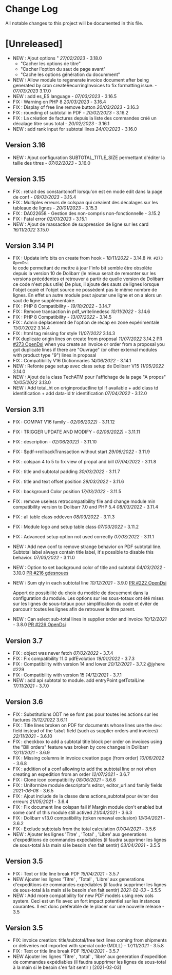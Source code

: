 # Change Log
All notable changes to this project will be documented in this file.

# [Unreleased]

- NEW : Ajout options " *27/02/2023* - 3.18.0
	- "Cacher les options de titre" 
	- "Cacher l'option du saut de page avant"
	- "Cache les options génération du documment"
- NEW : Allow module to regenerate invoice document after being generated by cron createRecurringInvoices to fix formatting issue. - *07/03/2023* 3.17.0
- NEW : add es_ES language - *07/03/2023* - 3.16.5
- FIX : Warning on PHP 8 *20/03/2023* - 3.16.4
- FIX : Display of free line remove button *20/03/2023* - 3.16.3
- FIX : rounding of subtotal in PDF  - *20/02/2023* - 3.16.2
- FIX : La création de factures depuis la liste des commandes créé un décalage titre sous total - *20/02/2023* - 3.16.1
- NEW : add rank input for subtotal lines *24/01/2023* - 3.16.0

## Version 3.16

- NEW : Ajout configuration SUBTOTAL_TITLE_SIZE permettant d'éditer la taille des titres - *07/02/2023* - 3.16.0

## Version 3.15

- FIX : retrait des constantonoff lorsqu'on est en mode edit dans la page de conf - *09/03/2023* - 3.15.4
- FIX : Multiples erreurs de colspan qui créaient des décalages sur les tableaux de lignes - *20/01/2023* - 3.15.3
- FIX : DA022658 - Gestion des non-compris non-fonctionnelle - 3.15.2
- FIX : Fatal error *02/01/2023* - 3.15.1
- NEW : Ajout de massaction de suppression de ligne sur les card *16/11/2022* 3.15.0

## Version 3.14 PI

- FIX : Update info bits on create from hook - *18/11/2022* - 3.14.8 ```PR #273 OpenDsi```  
  le code permettant de mettre à jour l'info bit semble être obsolète depuis la version 10 de Dolibarr (le mieux serait de remonter sur les versions précédentes et retrouver à partir de quelle version de Dolibarr ce code n'est plus utile)
  De plus, il ajoute des sauts de lignes lorsque l'objet copié et l'objet source ne possèdent pas le même nombre de lignes. En effet un autre module peut ajouter une ligne et on a alors un saut de ligne supplémentaire.
- FIX : PHP 8 Compatibility - *19/10/2022* - 3.14.7
- FIX : Remove transaction in  pdf_writelinedesc *10/11/2022* - 3.14.6 
- FIX : PHP 8 Compatibility - *13/07/2022* - 3.14.5
- FIX : Admin déplacement de l'option de récap en zone expérimentale *11/07/2022* 3.14.4
- FIX : html tag missing for style *11/07/2022* 3.14.3
- FIX duplicate origin lines on create from proposal *11/07/2022* 3.14.2 [PR #273 OpenDsi](https://github.com/ATM-Consulting/dolibarr_module_subtotal/pull/273)
  when you create an invoice or order from a proposal you got duplicate lines if there are "Ouvrage" (or other external modules with product type "9") lines in proposal
- FIX : Compatibility V16 Dictionnaries *14/06/2022* - 3.14.1
- NEW : Refonte page setup avec class setup de Dolibarr V15 *11/05/2022* 3.14.0
- NEW : Ajout de la class TechATM pour l'affichage de la page "A propos" *10/05/2022* 3.13.0
- NEW : Add total_ht on originproductline tpl if available + add class td identification + add data-id tr identification *07/04/2022* - 3.12.0

## Version 3.11

- FIX : COMPAT V16 family - *02/06/2022)* - 3.11.12  
- FIX : TRIGGER UPDATE AND MODIFY - *02/06/2022)* - 3.11.11 
- FIX : description - *02/06/2022)* - 3.11.10  
- FIX : $pdf->rollbackTransaction without start *29/06/2022* - 3.11.9
- FIX : colspan 4 to 5 to fix view of propal and bill *07/04/2022* - 3.11.8
- FIX : title and subtotal padding *30/03/2022* - 3.11.7
- FIX : title and text offset position *29/03/2022* - 3.11.6
- FIX : background Color position *17/03/2022* - 3.11.5
- FIX : remove useless retrocompatibility file and change module min compatibility version to Dolibarr 7.0 and PHP 5.4  *08/03/2022* - 3.11.4
- FIX : all table class oddeven *08/03/2022* - 3.11.3
- FIX : Module logo and setup table class *07/03/2022* - 3.11.2
- FIX : Advanced setup option not used correctly *07/03/2022* - 3.11.1
- NEW : Add new conf to remove strange behavior on PDF subtotal line. Subtotal label always contain title label, it's possible to disable this behavior. *07/03/2022* - 3.11.0
- NEW : Option to set background color of title and subtotal *04/03/2022* - 3.10.0 [PR #216 gdesnoues](https://github.com/ATM-Consulting/dolibarr_module_subtotal/pull/216)
- NEW : Sum qty in each subtotal line  *10/12/2021* - 3.9.0 [PR #222 OpenDsi](https://github.com/ATM-Consulting/dolibarr_module_subtotal/pull/222)  
  
  Apport de possibilité du choix du modèle de docuement dans la configuration du module.
  Les options sur les sous-totaux ont été mises sur les lignes de sous-totaux pour simplification du code et éviter de parcourir toutes les lignes afin de retrouver le titre parent.
- NEW : Can select sub-total lines in supplier order and invoice  *10/12/2021* - 3.8.0 [PR #226 OpenDsi](https://github.com/ATM-Consulting/dolibarr_module_subtotal/pull/226)

## Version 3.7
- FIX : object was never fetch *07/02/2022* - 3.7.4
- FIX : Fix compatibility 11.0 pdfEvolution *19/01/2022* - 3.7.3
- FIX : Compatibility with version 14 and lower *20/12/2021* - 3.7.2 @jyhere #229
- FIX : Compatibility with version 15 *14/12/2021* - 3.7.1
- NEW : add api subtotal to module. add entryPoint getTotalLine  *17/11/2021* - 3.7.0
    

## Version 3.6
- FIX : Substitutions ODT ne se font pas pour toutes les actions sur les factures *15/12/2022* 3.6.11
- FIX : Title lines broken on PDF for documents whose lines use the `desc` field instead of the `label` field (such as
        supplier orders and invoices) *22/11/2021* - 3.6.10
- FIX : checkbox to add a subtotal title block per order on invoices using the "Bill orders" feature was broken by
        core changes in Dolibarr *12/11/2021* - 3.6.9
- FIX : Missing columns in invoice creation page (from order) *10/06/2022* - 3.6.8
- FIX : addition of a conf allowing to add the subtotal line or not when creating an expedition from an order *12/07/2021* - 3.6.7 
- FIX : Clone icon compatibility *08/06/2021* - 3.6.6
- FIX : Uniformize module descriptor's editor, editor_url and family fields *2021-06-08* - 3.6.5
- FIX : Ajout include de la classe dans actions_subtotal pour éviter des erreurs *21/05/2021* - 3.6.4
- FIX : Fix document line colspan fail if Margin module don't enabled but some conf of this module still actived *21/04/2021* - 3.6.3
- FIX : Dolibarr v13.0 compatibility (token renewal exclusion) *13/04/2021* - 3.6.2
- FIX : Exclude subtotals from the total calculation *07/04/2021* - 3.5.6
- NEW : Ajouter les lignes 'Titre' , 'Total' , 'Libre' aux generations d'expeditions de commandes expédiables (il faudra
  supprimer les lignes de sous-total à la main si le besoin s'en fait sentir) *03/04/2021* - 3.5.5


## Version 3.5

- FIX : Text or title line break PDF *15/04/2021* - 3.5.7
- NEW Ajouter les lignes 'Titre' , 'Total' , 'Libre' aux generations d'expeditions de commandes expédiables (il faudra
  supprimer les lignes de sous-total à la main si le besoin s'en fait sentir) *2021-02-03* - 3.5.5
- NEW : Add more compatibility for new PDF models using new cols system. 
  Ceci est un fix avec un fort impact potentiel sur les instances courantes. Il est donc préférable de le placer
  sur une nouvelle release - 3.5

## Version 3.5
- FIX: invoice creation: title/subtotal/free text lines coming from shipments or deliveries not imported with special code (MDLL) - *17/11/2021* - 3.5.8
- FIX : Text or title line break PDF *15/04/2021* - 3.5.7
- NEW Ajouter les lignes 'Titre' , 'total' , 'libre' aux generation d'expedition de commandes expédiables (il faudra supprimer les lignes de sous-total à la main si le besoin s'en fait sentir ) [2021-02-03]

